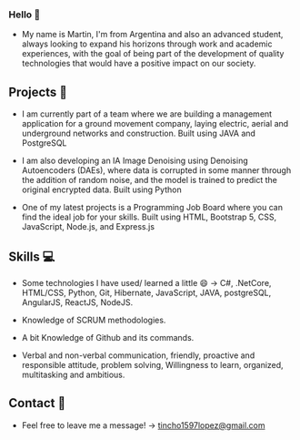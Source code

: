 ### Hello 👋

* My name is Martin, I'm from Argentina and also an advanced student, always looking to expand his horizons through work and academic experiences, 
  with the goal of being part of the development of quality technologies that would have a positive impact on our society.

## Projects 📝

* I am currently part of a team where we are building a management application for a ground movement company, 
 laying electric, aerial and underground networks and construction. Built using JAVA and PostgreSQL 
      
* I am also developing an IA Image Denoising using Denoising Autoencoders (DAEs), 
  where data is corrupted in some manner through the addition of random noise, and the model is trained 
  to predict the original encrypted data. Built using Python  
      
* One of my latest projects is a Programming Job Board where you can find the ideal job for your skills. 
  Built using HTML, Bootstrap 5, CSS, JavaScript, Node.js, and Express.js

## Skills 💻

* Some technologies I have used/ learned a little 😄 -> C#, .NetCore, HTML/CSS, Python, Git, Hibernate, JavaScript, JAVA, postgreSQL, 
  AngularJS, ReactJS, NodeJS.
  
* Knowledge of SCRUM methodologies.

* A bit Knowledge of Github and its commands.

* Verbal and non-verbal communication, friendly, proactive and responsible attitude, problem solving,
  Willingness to learn, organized, multitasking and ambitious.
  
## Contact 💭 

* Feel free to leave me a message! -> tincho1597lopez@gmail.com


